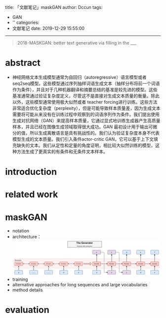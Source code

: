 title: 「文献笔记」maskGAN
author: Dccun
tags:
  - GAN
  - ''
categories:
  - 文献笔记
date: 2019-12-29 15:55:00
---
>2018-MASKGAN: better text generative via filling in the ___

<!--more-->

# abstract
- 神经网络文本生成模型通常为自回归（autoregressive）语言模型或者seq2seq模型。这些模型通过序列抽样词语生成文本（抽样分布将前一个词语作为条件），并且对于几种机器翻译和摘要总结的基准是较先进的模型。这些基准通常通过验证复杂度定义，尽管这不是直接对生成文本质量的衡量。除此以外，这些模型通常使用极大似然或者 teacher forcing进行训练。这些方法非常适合优化复杂度（perplexity），但是可能导致样本质量差，因为生成文本需要将可能从来没有在训练过程中观察到的词语序列作为条件。我们提出使用生成对抗网络（GAN）来提高样本质量，它通过显式地训练生成器产生高质量样本，并且已经在图像生成领域取得很大成功。GAN 最初设计用于输出可微分的值，所以生成离散语言是具有挑战性的。我们认为验证复杂度本身不代表模型生成的文本质量。我们引入条件actor-critic GAN，它可以基于上下文填充缺失的文本。我们从定性和定量的角度证明，相比较大似然训练的模型，这种方法生成了更真实的有条件和无条件文本样本。

# introduction


# related work


# maskGAN
- notation
- architecture：![upload successful](/images/pasted-80.png)
- training
- alternative approaches for long sequences and large vocabularies
- method details

# evaluation